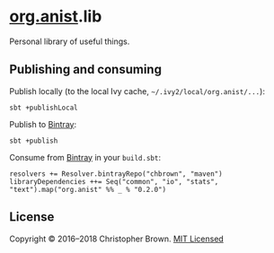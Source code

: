 # [org.anist](http://anist.org).lib

Personal library of useful things.


## Publishing and consuming

Publish locally (to the local Ivy cache, `~/.ivy2/local/org.anist/...`):

    sbt +publishLocal

Publish to [Bintray](https://bintray.com/):

    sbt +publish

Consume from [Bintray](https://bintray.com/) in your `build.sbt`:

    resolvers += Resolver.bintrayRepo("chbrown", "maven")
    libraryDependencies ++= Seq("common", "io", "stats", "text").map("org.anist" %% _ % "0.2.0")


## License

Copyright © 2016–2018 Christopher Brown.
[MIT Licensed](https://chbrown.github.io/licenses/MIT/#2016-2018)

